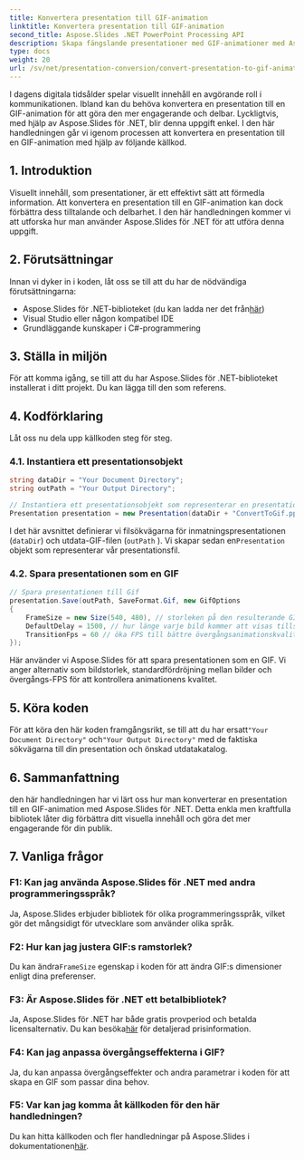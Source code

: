 ```yaml
---
title: Konvertera presentation till GIF-animation
linktitle: Konvertera presentation till GIF-animation
second_title: Aspose.Slides .NET PowerPoint Processing API
description: Skapa fängslande presentationer med GIF-animationer med Aspose.Slides för .NET. Förvandla statiska bilder till dynamiska visuella upplevelser.
type: docs
weight: 20
url: /sv/net/presentation-conversion/convert-presentation-to-gif-animation/
---
```


I dagens digitala tidsålder spelar visuellt innehåll en avgörande roll i kommunikationen. Ibland kan du behöva konvertera en presentation till en GIF-animation för att göra den mer engagerande och delbar. Lyckligtvis, med hjälp av Aspose.Slides för .NET, blir denna uppgift enkel. I den här handledningen går vi igenom processen att konvertera en presentation till en GIF-animation med hjälp av följande källkod.

## 1. Introduktion

Visuellt innehåll, som presentationer, är ett effektivt sätt att förmedla information. Att konvertera en presentation till en GIF-animation kan dock förbättra dess tilltalande och delbarhet. I den här handledningen kommer vi att utforska hur man använder Aspose.Slides för .NET för att utföra denna uppgift.

## 2. Förutsättningar

Innan vi dyker in i koden, låt oss se till att du har de nödvändiga förutsättningarna:

-  Aspose.Slides för .NET-biblioteket (du kan ladda ner det från[här](https://releases.aspose.com/slides/net/))
- Visual Studio eller någon kompatibel IDE
- Grundläggande kunskaper i C#-programmering

## 3. Ställa in miljön

För att komma igång, se till att du har Aspose.Slides för .NET-biblioteket installerat i ditt projekt. Du kan lägga till den som referens.

## 4. Kodförklaring

Låt oss nu dela upp källkoden steg för steg.

### 4.1. Instantiera ett presentationsobjekt

```csharp
string dataDir = "Your Document Directory";
string outPath = "Your Output Directory";

// Instantiera ett presentationsobjekt som representerar en presentationsfil
Presentation presentation = new Presentation(dataDir + "ConvertToGif.pptx");
```

I det här avsnittet definierar vi filsökvägarna för inmatningspresentationen (`dataDir`) och utdata-GIF-filen (`outPath` ). Vi skapar sedan en`Presentation` objekt som representerar vår presentationsfil.

### 4.2. Spara presentationen som en GIF

```csharp
// Spara presentationen till Gif
presentation.Save(outPath, SaveFormat.Gif, new GifOptions
{
    FrameSize = new Size(540, 480), // storleken på den resulterande GIF
    DefaultDelay = 1500, // hur länge varje bild kommer att visas tills den kommer att ändras till nästa
    TransitionFps = 60 // öka FPS till bättre övergångsanimationskvalitet
});
```

Här använder vi Aspose.Slides för att spara presentationen som en GIF. Vi anger alternativ som bildstorlek, standardfördröjning mellan bilder och övergångs-FPS för att kontrollera animationens kvalitet.

## 5. Köra koden

 För att köra den här koden framgångsrikt, se till att du har ersatt`"Your Document Directory"` och`"Your Output Directory"` med de faktiska sökvägarna till din presentation och önskad utdatakatalog.

## 6. Sammanfattning

den här handledningen har vi lärt oss hur man konverterar en presentation till en GIF-animation med Aspose.Slides för .NET. Detta enkla men kraftfulla bibliotek låter dig förbättra ditt visuella innehåll och göra det mer engagerande för din publik.

## 7. Vanliga frågor

### F1: Kan jag använda Aspose.Slides för .NET med andra programmeringsspråk?
Ja, Aspose.Slides erbjuder bibliotek för olika programmeringsspråk, vilket gör det mångsidigt för utvecklare som använder olika språk.

### F2: Hur kan jag justera GIF:s ramstorlek?
 Du kan ändra`FrameSize` egenskap i koden för att ändra GIF:s dimensioner enligt dina preferenser.

### F3: Är Aspose.Slides för .NET ett betalbibliotek?
 Ja, Aspose.Slides för .NET har både gratis provperiod och betalda licensalternativ. Du kan besöka[här](https://reference.aspose.com/slides/net/) för detaljerad prisinformation.

### F4: Kan jag anpassa övergångseffekterna i GIF?
Ja, du kan anpassa övergångseffekter och andra parametrar i koden för att skapa en GIF som passar dina behov.

### F5: Var kan jag komma åt källkoden för den här handledningen?
 Du kan hitta källkoden och fler handledningar på Aspose.Slides i dokumentationen[här](https://reference.aspose.com/slides/net/).